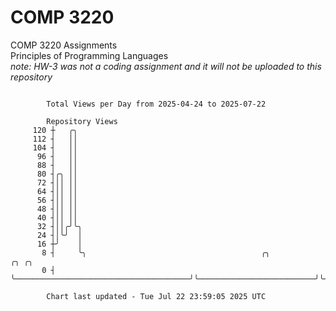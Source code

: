 # COMP 3220
COMP 3220 Assignments  
Principles of Programming Languages  
*note: HW-3 was not a coding assignment and it will not be uploaded to this repository*  

```

        Total Views per Day from 2025-04-24 to 2025-07-22

        Repository Views
     120 ┼   ╭╮
     112 ┤   ││
     104 ┤   ││
      96 ┤   ││
      88 ┤   ││
      80 ┤╭╮ ││
      72 ┤││ ││
      64 ┤││ ││
      56 ┤││ ││
      48 ┤││ ││
      40 ┤││ ││
      32 ┤││╭╯╰╮
      24 ┤│╰╯  │
      16 ┼╯    │
       8 ┤     ╰╮                                       ╭╮                          ╭╮ ╭╮
       0 ┤      ╰───────────────────────────────────────╯╰──────────────────────────╯╰─╯╰──────────

        Chart last updated - Tue Jul 22 23:59:05 2025 UTC
        
```
